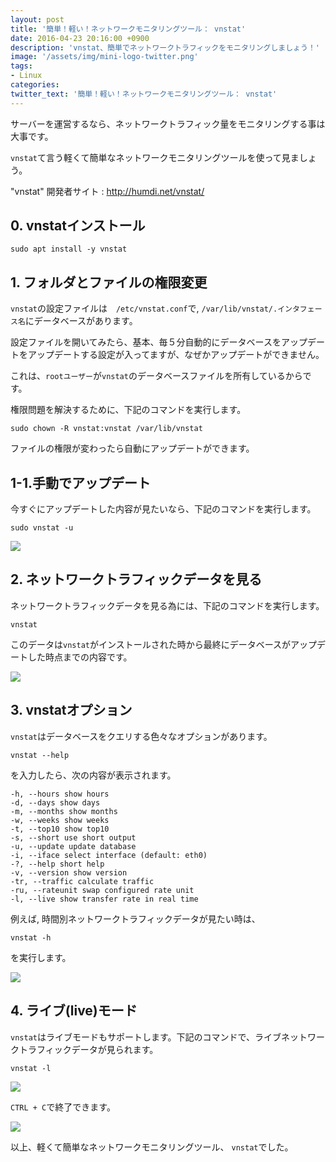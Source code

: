 ```yaml
---
layout: post
title: '簡単！軽い！ネットワークモニタリングツール： vnstat'
date: 2016-04-23 20:16:00 +0900
description: 'vnstat、簡単でネットワークトラフィックをモニタリングしましょう！'
image: '/assets/img/mini-logo-twitter.png'
tags:
- Linux
categories:
twitter_text: '簡単！軽い！ネットワークモニタリングツール： vnstat'
---
```


サーバーを運営するなら、ネットワークトラフィック量をモニタリングする事は大事です。

`vnstat`て言う軽くて簡単なネットワークモニタリングツールを使って見ましょう。

"vnstat" 開発者サイト : <a href="http://humdi.net/vnstat/" target="_blank">http://humdi.net/vnstat/</a>

## 0. vnstatインストール

```
sudo apt install -y vnstat
```

## 1. フォルダとファイルの権限変更

`vnstat`の設定ファイルは　`/etc/vnstat.conf`で, `/var/lib/vnstat/.インタフェース名`にデータベースがあります。

設定ファイルを開いてみたら、基本、毎５分自動的にデータベースをアップデートをアップデートする設定が入ってますが、なぜかアップデートができません。

これは、`rootユーザー`が`vnstat`のデータベースファイルを所有しているからです。

権限問題を解決するために、下記のコマンドを実行します。

```
sudo chown -R vnstat:vnstat /var/lib/vnstat
```

ファイルの権限が変わったら自動にアップデートができます。

## 1-1.手動でアップデート

今すぐにアップデートした内容が見たいなら、下記のコマンドを実行します。

```
sudo vnstat -u
```

<a href="https://minibrary.com/blogimg/img20160303001.png" data-lightbox="9"><img src="https://minibrary.com/blogimg/img20160303001.png"></a>

## 2. ネットワークトラフィックデータを見る

ネットワークトラフィックデータを見る為には、下記のコマンドを実行します。

```
vnstat
```

このデータは`vnstat`がインストールされた時から最終にデータベースがアップデートした時点までの内容です。

<a href="https://minibrary.com/blogimg/img20160303002.png" data-lightbox="9"><img src="https://minibrary.com/blogimg/img20160303002.png"></a>

## 3. vnstatオプション

`vnstat`はデータベースをクエリする色々なオプションがあります。

```
vnstat --help
```

を入力したら、次の内容が表示されます。

```
-h, --hours show hours
-d, --days show days
-m, --months show months
-w, --weeks show weeks
-t, --top10 show top10
-s, --short use short output
-u, --update update database
-i, --iface select interface (default: eth0)
-?, --help short help
-v, --version show version
-tr, --traffic calculate traffic
-ru, --rateunit swap configured rate unit
-l, --live show transfer rate in real time
```

例えば, 時間別ネットワークトラフィックデータが見たい時は、

```
vnstat -h
```

を実行します。

<a href="https://minibrary.com/blogimg/img20160303003.png" data-lightbox="9"><img src="https://minibrary.com/blogimg/img20160303003.png"></a>

## 4. ライブ(live)モード

`vnstat`はライブモードもサポートします。下記のコマンドで、ライブネットワークトラフィックデータが見られます。

```
vnstat -l
```

<a href="https://minibrary.com/blogimg/img20160303004.png" data-lightbox="9"><img src="https://minibrary.com/blogimg/img20160303004.png"></a>

`CTRL + C`で終了できます。

<a href="https://minibrary.com/blogimg/img20160303005.png" data-lightbox="9"><img src="https://minibrary.com/blogimg/img20160303005.png"></a>

以上、軽くて簡単なネットワークモニタリングツール、 `vnstat`でした。
